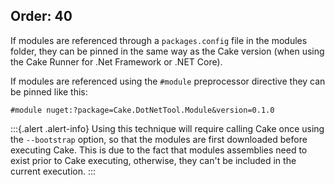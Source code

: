 Order: 40
---

If modules are referenced through a `packages.config` file in the modules folder, they can be pinned in the same way as the Cake version (when using the Cake Runner for .Net Framework or .NET Core).

If modules are referenced using the `#module` preprocessor directive they can be pinned like this:

```
#module nuget:?package=Cake.DotNetTool.Module&version=0.1.0
```

:::{.alert .alert-info}
Using this technique will require calling Cake once using the `--bootstrap` option, so that the modules are first downloaded before executing Cake.
This is due to the fact that modules assemblies need to exist prior to Cake executing, otherwise, they can't be included in the current execution.
:::
